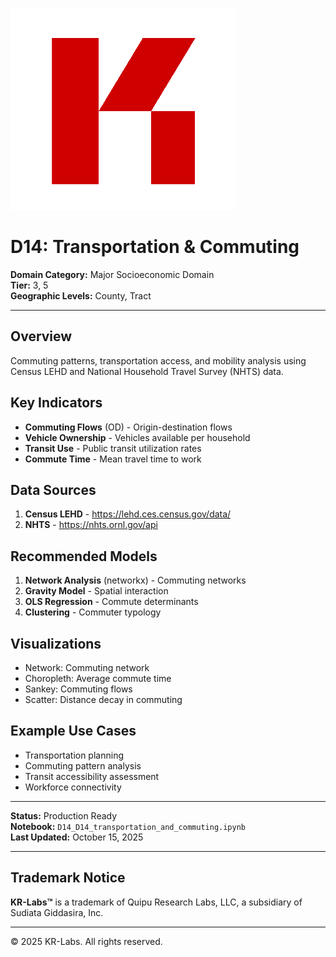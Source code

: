 ![KR-Labs](../../../assets/images/KRLabs_WebLogo.png)

# D14: Transportation & Commuting

**Domain Category:** Major Socioeconomic Domain  
**Tier:** 3, 5  
**Geographic Levels:** County, Tract

---

## Overview

Commuting patterns, transportation access, and mobility analysis using Census LEHD and National Household Travel Survey (NHTS) data.

## Key Indicators

- **Commuting Flows** (OD) - Origin-destination flows
- **Vehicle Ownership** - Vehicles available per household
- **Transit Use** - Public transit utilization rates
- **Commute Time** - Mean travel time to work

## Data Sources

1. **Census LEHD** - https://lehd.ces.census.gov/data/
2. **NHTS** - https://nhts.ornl.gov/api

## Recommended Models

1. **Network Analysis** (networkx) - Commuting networks
2. **Gravity Model** - Spatial interaction
3. **OLS Regression** - Commute determinants
4. **Clustering** - Commuter typology

## Visualizations

- Network: Commuting network
- Choropleth: Average commute time
- Sankey: Commuting flows
- Scatter: Distance decay in commuting

## Example Use Cases

- Transportation planning
- Commuting pattern analysis
- Transit accessibility assessment
- Workforce connectivity

---

**Status:** Production Ready  
**Notebook:** `D14_D14_transportation_and_commuting.ipynb`  
**Last Updated:** October 15, 2025

---

## Trademark Notice

**KR-Labs™** is a trademark of Quipu Research Labs, LLC, a subsidiary of Sudiata Giddasira, Inc.

---

© 2025 KR-Labs. All rights reserved.
